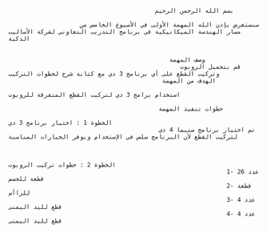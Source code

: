                                              بسم الله الرحمن الرحيم

                        سنستعرض بإذن الله المهمة الأولى في الأسبوع الخامس من مسار الهندسة الميكانيكية في برنامج التدريب التعاوني لشركة الأساليب الذكية


                                                 وصف المهمة
                                                    قم بتحميل الروبوت وتركيب القطع على أي برنامج 3 دي مع كتابة شرح لخطوات التركيب
                                               الهدف من المهمة
                                                                             استخدام برامج 3 دي لتركيب القطع المتفرقة للروبوت 

                                              خطوات تنفيذ المهمة
                                                                                         الخطوة 1 : اختيار برنامج 3 دي
                                              تم اختيار برنامج سنيما 4 دي لتركيب القطع لأن البرنامج سلس في الإستخدام ويوفر الخيارات المناسبة
                                                  

                                                                                        الخطوة 2 : خطوات تركيب الروبوت
                                                                 1- عدد 26 قطعة للجسم
                                                                 2- قطعة للراأس
                                                                 3- عدد 4 قطع لليد اليمنى
                                                                 4- عدد 4 قطع لليد اليمنى
                                                                 
